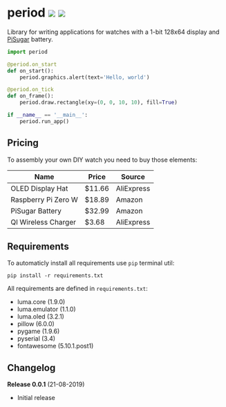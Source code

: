 # period ![](https://img.shields.io/github/languages/code-size/breitburg/period) ![](https://wdp9fww0r9.execute-api.us-west-2.amazonaws.com/production/badge/breitburg/period)

Library for writing applications for watches with a 1-bit 128x64 display and [PiSugar](https://github.com/PiSugar/PiSugar) battery.

```python
import period

@period.on_start
def on_start():
    period.graphics.alert(text='Hello, world')

@period.on_tick
def on_frame():
    period.draw.rectangle(xy=(0, 0, 10, 10), fill=True)

if __name__ == '__main__':
    period.run_app()
```

## Pricing

To assembly your own DIY watch you need to buy those elements:

| Name                | Price  | Source     |
|---------------------|--------|------------|
| OLED Display Hat    | $11.66 | AliExpress |
| Raspberry Pi Zero W | $18.89 | Amazon     |
| PiSugar Battery     | $32.99 | Amazon     |
| QI Wireless Charger |  $3.68 | AliExpress |

## Requirements

To automaticly install all requirements use `pip` terminal util:

```console
pip install -r requirements.txt
```

All requirements are defined in `requirements.txt`:

- luma.core (1.9.0)
- luma.emulator (1.1.0)
- luma.oled (3.2.1)
- pillow (6.0.0)
- pygame (1.9.6)
- pyserial (3.4)
- fontawesome (5.10.1.post1)

## Changelog

**Release 0.0.1** (21-08-2019)
- Initial release
